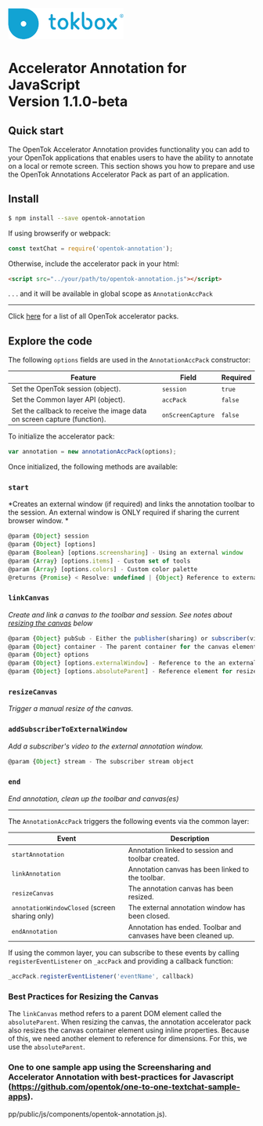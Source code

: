 ![logo](tokbox-logo.png)

# Accelerator Annotation for JavaScript<br/>Version 1.1.0-beta

## Quick start

The OpenTok Accelerator Annotation provides functionality you can add to your OpenTok applications that enables users to have the ability to annotate on a local or remote screen.
This section shows you how to prepare and use the OpenTok Annotations Accelerator Pack as part of an application.

## Install

```bash
$ npm install --save opentok-annotation
```

If using browserify or webpack:

```javascript
const textChat = require('opentok-annotation');
```

Otherwise, include the accelerator pack in your html:

```html
<script src="../your/path/to/opentok-annotation.js"></script>
```
 . . . and it will be available in global scope as `AnnotationAccPack`

-----------------

Click [here](https://www.npmjs.com/search?q=opentok-acc-pack) for a list of all OpenTok accelerator packs.


## Explore the code

The following `options` fields are used in the `AnnotationAccPack` constructor:<br/>

| Feature        | Field  | Required |
| ------------- | ------------- | -----|
| Set the OpenTok session  (object).| `session` |`true`|
| Set the Common layer API (object). | `accPack` |`false`|
| Set the callback to receive the image data on screen capture (function). | `onScreenCapture` |`false`|

To initialize the accelerator pack:

```javascript
var annotation = new annotationAccPack(options);
```

Once initialized, the following methods are available:

### `start`
*Creates an external window (if required) and links the annotation toolbar to the session.  An external window is ONLY required if sharing the current browser window. *
```javascript
@param {Object} session
@param {Object} [options]
@param {Boolean} [options.screensharing] - Using an external window
@param {Array} [options.items] - Custom set of tools
@param {Array} [options.colors] - Custom color palette
@returns {Promise} < Resolve: undefined | {Object} Reference to external annotation window >
```

### `linkCanvas`
*Create and link a canvas to the toolbar and session.  See notes about [resizing the canvas](#resizing-canvas) below*
```javascript
@param {Object} pubSub - Either the publisher(sharing) or subscriber(viewing)
@param {Object} container - The parent container for the canvas element
@param {Object} options
@param {Object} [options.externalWindow] - Reference to the an external annotation window (publisher only)
@param {Object} [options.absoluteParent] - Reference element for resize if other than container
```

### `resizeCanvas`
*Trigger a manual resize of the canvas.*

### `addSubscriberToExternalWindow`
*Add a subscriber's video to the external annotation window.*
```javascript
@param {Object} stream - The subscriber stream object
```

### `end`
*End annotation, clean up the toolbar and canvas(es)*

***
The `AnnotationAccPack`  triggers the following events via the common layer:

| Event        | Description  |
| ------------- | ------------- |
| `startAnnotation` | Annotation linked to session and toolbar created.|
| `linkAnnotation ` | Annotation canvas has been linked to the toolbar. |
| `resizeCanvas` | The annotation canvas has been resized. |
| `annotationWindowClosed` (screen sharing only)  | The external annotation window has been closed.|
| `endAnnotation` | Annotation has ended.  Toolbar and canvases have been cleaned up. |


If using the common layer, you can subscribe to these events by calling `registerEventListener` on  `_accPack` and providing a callback function:

```javascript
_accPack.registerEventListener('eventName', callback)
```


### Best Practices for Resizing the Canvas
<a name="resizing-canvas"></a>

The `linkCanvas` method refers to a parent DOM element called the `absoluteParent`.  When resizing the canvas, the annotation accelerator pack also resizes the canvas container element using inline properties.  Because of this, we need another element to reference for dimensions.  For this, we use the `absoluteParent`.

### One to one sample app using the Screensharing and Accelerator Annotation with best-practices for Javascript (https://github.com/opentok/one-to-one-textchat-sample-apps).

pp/public/js/components/opentok-annotation.js).
